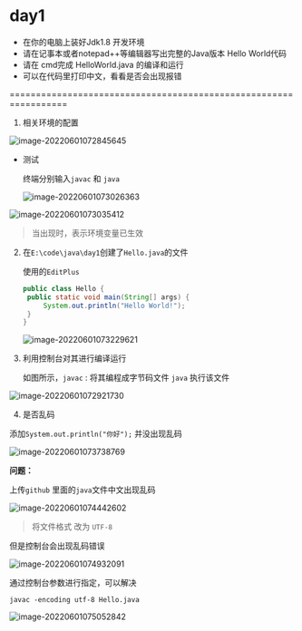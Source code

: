 # day1

- 在你的电脑上装好Jdk1.8 开发环境
- 请在记事本或者notepad++等编辑器写出完整的Java版本 Hello World代码
- 请在 cmd完成 HelloWorld.java 的编译和运行
- 可以在代码里打印中文，看看是否会出现报错

=================================================================



1. 相关环境的配置

![image-20220601072845645](https://cdn.jsdelivr.net/gh/codeheng/personPic@main/imgBlog/202206010728730.png)

- 测试

  终端分别输入`javac` 和 `java` 

  ![image-20220601073026363](https://cdn.jsdelivr.net/gh/codeheng/personPic@main/imgBlog/202206010730417.png)

![image-20220601073035412](https://cdn.jsdelivr.net/gh/codeheng/personPic@main/imgBlog/202206010730453.png)

> 当出现时，表示环境变量已生效

2. 在`E:\code\java\day1`创建了`Hello.java`的文件 

   使用的`EditPlus`

   ```java
   public class Hello {
   	public static void main(String[] args) {
   		System.out.println("Hello World!");
   	}
   }
   ```

   ![image-20220601073229621](https://cdn.jsdelivr.net/gh/codeheng/personPic@main/imgBlog/202206010732654.png)



3. 利用控制台对其进行编译运行

   如图所示，`javac` : 将其编程成字节码文件 `java` 执行该文件

![image-20220601072921730](https://cdn.jsdelivr.net/gh/codeheng/personPic@main/imgBlog/202206010729838.png)



4. 是否乱码

添加`System.out.println("你好");` 并没出现乱码

![image-20220601073738769](https://cdn.jsdelivr.net/gh/codeheng/personPic@main/imgBlog/202206010737829.png)





**问题：**

上传`github` 里面的`java`文件中文出现乱码

![image-20220601074442602](https://cdn.jsdelivr.net/gh/codeheng/personPic@main/imgBlog/202206010744634.png)

> 将文件格式 改为 `UTF-8`



但是控制台会出现乱码错误

![image-20220601074932091](https://cdn.jsdelivr.net/gh/codeheng/personPic@main/imgBlog/202206010749119.png)

通过控制台参数进行指定，可以解决

```shell
javac -encoding utf-8 Hello.java
```

![image-20220601075052842](https://cdn.jsdelivr.net/gh/codeheng/personPic@main/imgBlog/202206010750873.png)